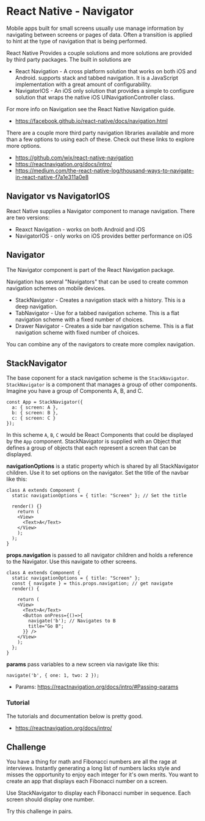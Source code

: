 # React Native - Navigator

Mobile apps built for small screens usually use manage information by navigating between 
screens or pages of data. Often a transition is applied to hint at the type of navigation
that is being performed. 

React Native Provides a couple solutions and more solutions are provided by third party 
packages. The built in solutions are 

- React Navigation - A cross platform solution that works on both iOS and Android. 
supports stack and tabbed navigation. It is a JavaScript implementation with a 
great amount of configurability. 
- NavigatorIOS - An iOS only solution that provides a simple to configure solution that 
wraps the native iOS UINavigationController class. 

For more info on Navigation see the React Native Navigation guide. 

- https://facebook.github.io/react-native/docs/navigation.html

There are a couple more third party navigation libraries available and more than a few 
options to using each of these. Check out these links to explore more options.  

- https://github.com/wix/react-native-navigation
- https://reactnavigation.org/docs/intro/
- https://medium.com/the-react-native-log/thousand-ways-to-navigate-in-react-native-f7a1e311a0e8

## Navigator vs NavigatorIOS

React Native supplies a Navigator component to manage navigation. There are two versions:

- Reaxct Navigation - works on both Android and iOS
- NavigatorIOS - only works on iOS provides better performance on iOS

## Navigator 

The Navigator component is part of the React Navigation package. 

Navigation has several "Navigators" that can be used to create 
common navigation schemes on mobile devices. 

- StackNavigator - Creates a navigation stack with a history. 
This is a deep navigation. 
- TabNavigator - Use for a tabbed navigation scheme. This is a 
flat navigation scheme with a fixed number of choices. 
- Drawer Navigator - Creates a side bar navigation scheme. This is a 
flat navigation scheme with fixed number of choices. 

You can combine any of the navigators to create more complex navigation. 

## StackNavigator

The base coponent for a stack navigation scheme is the `StackNavigator`. 
`StackNavigator` is a component that manages a group of other 
components. Imagine you have a group of Components A, B, and C. 

```
const App = StackNavigator({
  a: { screen: A },
  b: { screen: B },
  c: { screen: C }
});
```

In this scheme `A`, `B`, `C` would be React Components that could be 
displayed by the `App` component. StackNavigator is supplied with an
Object that defines a group of objects that each represent a screen 
that can be displayed. 

**navigationOptions** is a static property which is shared by all 
StackNavigator children. Use it to set options on the navigator. 
Set the title of the navbar like this: 

```
class A extends Component {
  static navigationOptions = { title: "Screen" }; // Set the title
  
  render() {}
    return (
    <View>
      <Text>A</Text>
    </View>
    );
  );
}
```

**props.navigation** is passed to all navigator children and holds a 
reference to the Navigator. Use this navigate to other screens. 

```
class A extends Component {
  static navigationOptions = { title: "Screen" };
  const { navigate } = this.props.navigation; // get navigate
  render() {
    
    return (
    <View>
      <Text>A</Text>
      <Button onPress={()=>{
        navigate('b'); // Navigates to B
        title="Go B"; 
      }} />
    </View>
    );
  };
}
```

**params** pass variables to a new screen via navigate like this: 

`navigate('b', { one: 1, two: 2 });`

- Params: https://reactnavigation.org/docs/intro/#Passing-params

### Tutorial 

The tutorials and documentation below is pretty good. 

- https://reactnavigation.org/docs/intro/

## Challenge 

You have a thing for math and Fibonacci numbers are all the rage at 
interviews. Instantly generating a long list of numbers lacks style
and misses the opportunity to enjoy each integer for it's own merits. 
You want to create an app that displays each Fibonacci number on a
screen. 

Use StackNavigator to display each Fibonacci number in sequence. 
Each screen should display one number.

Try this challenge in pairs. 


